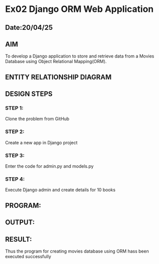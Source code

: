 # Ex02 Django ORM Web Application
## Date:20/04/25 

## AIM
To develop a Django application to store and retrieve data from a Movies Database using Object Relational Mapping(ORM).

## ENTITY RELATIONSHIP DIAGRAM


## DESIGN STEPS

### STEP 1:
Clone the problem from GitHub

### STEP 2:
Create a new app in Django project

### STEP 3:
Enter the code for admin.py and models.py

### STEP 4:
Execute Django admin and create details for 10 books

## PROGRAM:

## OUTPUT:

## RESULT:
Thus the program for creating movies database using ORM hass been executed successfully
